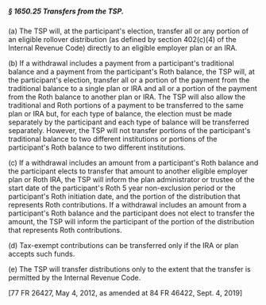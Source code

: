 ##### § 1650.25 Transfers from the TSP. #####

(a) The TSP will, at the participant's election, transfer all or any portion of an eligible rollover distribution (as defined by section 402(c)(4) of the Internal Revenue Code) directly to an eligible employer plan or an IRA.

(b) If a withdrawal includes a payment from a participant's traditional balance and a payment from the participant's Roth balance, the TSP will, at the participant's election, transfer all or a portion of the payment from the traditional balance to a single plan or IRA and all or a portion of the payment from the Roth balance to another plan or IRA. The TSP will also allow the traditional and Roth portions of a payment to be transferred to the same plan or IRA but, for each type of balance, the election must be made separately by the participant and each type of balance will be transferred separately. However, the TSP will not transfer portions of the participant's traditional balance to two different institutions or portions of the participant's Roth balance to two different institutions.

(c) If a withdrawal includes an amount from a participant's Roth balance and the participant elects to transfer that amount to another eligible employer plan or Roth IRA, the TSP will inform the plan administrator or trustee of the start date of the participant's Roth 5 year non-exclusion period or the participant's Roth initiation date, and the portion of the distribution that represents Roth contributions. If a withdrawal includes an amount from a participant's Roth balance and the participant does not elect to transfer the amount, the TSP will inform the participant of the portion of the distribution that represents Roth contributions.

(d) Tax-exempt contributions can be transferred only if the IRA or plan accepts such funds.

(e) The TSP will transfer distributions only to the extent that the transfer is permitted by the Internal Revenue Code.

[77 FR 26427, May 4, 2012, as amended at 84 FR 46422, Sept. 4, 2019]